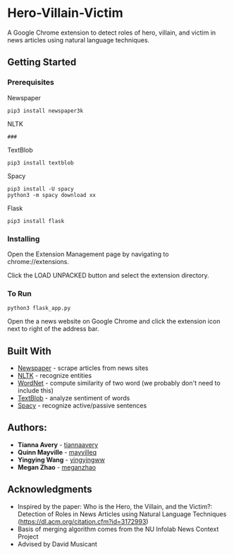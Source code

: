 # Hero-Villain-Victim
A Google Chrome extension to detect roles of hero, villain, and victim in news articles using natural language techniques. 

## Getting Started

### Prerequisites
Newspaper 
```
pip3 install newspaper3k
```
NLTK
```
###
```

TextBlob
```
pip3 install textblob
```
Spacy
```
pip3 install -U spacy
python3 -m spacy download xx
```
Flask
```
pip3 install flask
```
### Installing
Open the Extension Management page by navigating to chrome://extensions.

Click the LOAD UNPACKED button and select the extension directory.

### To Run
```
python3 flask_app.py 
```
Open the a news website on Google Chrome and click the extension icon next to right of the address bar.

## Built With
* [Newspaper](https://github.com/codelucas/newspaper) - scrape articles from news sites
* [NLTK](https://www.nltk.org/) - recognize entities
* [WordNet](https://wordnet.princeton.edu/) - compute similarity of two word (we probably don't need to include this)
* [TextBlob](https://textblob.readthedocs.io/en/dev/) - analyze sentiment of words
* [Spacy](https://spacy.io/) - recognize active/passive sentences


## Authors: 
* **Tianna Avery** - [tiannaavery](https://github.com/tiannaavery)
* **Quinn Mayville** - [mayvilleq](https://github.com/mayvilleq)
* **Yingying Wang** - [yingyingww](https://github.com/yingyingww)
* **Megan Zhao** - [meganzhao](https://github.com/meganzhao)

## Acknowledgments

* Inspired by the paper: Who is the Hero, the Villain, and the Victim?: Detection of Roles in News Articles using Natural Language Techniques (https://dl.acm.org/citation.cfm?id=3172993)
* Basis of merging algorithm comes from the NU Infolab News Context Project
* Advised by David Musicant

